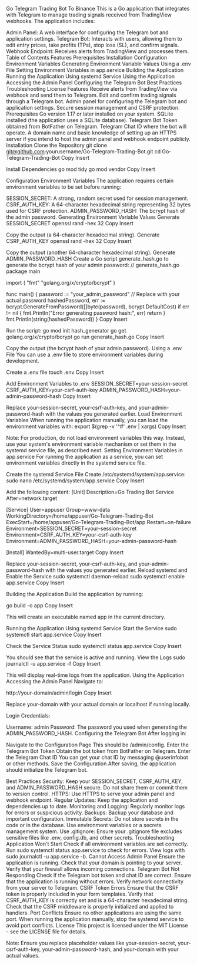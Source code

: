 Go Telegram Trading Bot To Binance
This is a Go application that integrates with Telegram to manage trading signals received from TradingView webhooks. The application includes:

Admin Panel: A web interface for configuring the Telegram bot and application settings.
Telegram Bot: Interacts with users, allowing them to edit entry prices, take profits (TPs), stop loss (SL), and confirm signals.
Webhook Endpoint: Receives alerts from TradingView and processes them.
Table of Contents
Features
Prerequisites
Installation
Configuration
Environment Variables
Generating Environment Variable Values
Using a .env File
Setting Environment Variables in app.service
Building the Application
Running the Application
Using systemd Service
Using the Application
Accessing the Admin Panel
Configuring the Telegram Bot
Best Practices
Troubleshooting
License
Features
Receive alerts from TradingView via webhook and send them to Telegram.
Edit and confirm trading signals through a Telegram bot.
Admin panel for configuring the Telegram bot and application settings.
Secure session management and CSRF protection.
Prerequisites
Go version 1.17 or later installed on your system.
SQLite installed (the application uses a SQLite database).
Telegram Bot Token obtained from BotFather on Telegram.
Telegram Chat ID where the bot will operate.
A domain name and basic knowledge of setting up an HTTPS server if you intend to host the admin panel and webhook endpoint publicly.
Installation
Clone the Repository
git clone git@github.com:yourusername/Go-Telegram-Trading-Bot.git
cd Go-Telegram-Trading-Bot
Copy
Insert

Install Dependencies
go mod tidy
go mod vendor
Copy
Insert

Configuration
Environment Variables
The application requires certain environment variables to be set before running:

SESSION_SECRET: A strong, random secret used for session management.
CSRF_AUTH_KEY: A 64-character hexadecimal string representing 32 bytes used for CSRF protection.
ADMIN_PASSWORD_HASH: The bcrypt hash of the admin password.
Generating Environment Variable Values
Generate SESSION_SECRET
openssl rand -hex 32
Copy
Insert

Copy the output (a 64-character hexadecimal string).
Generate CSRF_AUTH_KEY
openssl rand -hex 32
Copy
Insert

Copy the output (another 64-character hexadecimal string).
Generate ADMIN_PASSWORD_HASH Create a Go script generate_hash.go to generate the bcrypt hash of your admin password:
// generate_hash.go
package main

import (
    "fmt"
    "golang.org/x/crypto/bcrypt"
)

func main() {
    password := "your_admin_password" // Replace with your actual password
    hashedPassword, err := bcrypt.GenerateFromPassword([]byte(password), bcrypt.DefaultCost)
    if err != nil {
        fmt.Println("Error generating password hash:", err)
        return
    }
    fmt.Println(string(hashedPassword))
}
Copy
Insert

Run the script:
go mod init hash_generator
go get golang.org/x/crypto/bcrypt
go run generate_hash.go
Copy
Insert

Copy the output (the bcrypt hash of your admin password).
Using a .env File
You can use a .env file to store environment variables during development.

Create a .env file
touch .env
Copy
Insert

Add Environment Variables to .env
SESSION_SECRET=your-session-secret
CSRF_AUTH_KEY=your-csrf-auth-key
ADMIN_PASSWORD_HASH=your-admin-password-hash
Copy
Insert

Replace your-session-secret, your-csrf-auth-key, and your-admin-password-hash with the values you generated earlier.
Load Environment Variables When running the application manually, you can load the environment variables with:
export $(grep -v '^#' .env | xargs)
Copy
Insert

Note: For production, do not load environment variables this way. Instead, use your system's environment variable mechanism or set them in the systemd service file, as described next.
Setting Environment Variables in app.service
For running the application as a service, you can set environment variables directly in the systemd service file.

Create the systemd Service File Create /etc/systemd/system/app.service:
sudo nano /etc/systemd/system/app.service
Copy
Insert

Add the following content:
[Unit]
Description=Go Trading Bot Service
After=network.target

[Service]
User=appuser
Group=www-data
WorkingDirectory=/home/appuser/Go-Telegram-Trading-Bot
ExecStart=/home/appuser/Go-Telegram-Trading-Bot/app
Restart=on-failure
Environment=SESSION_SECRET=your-session-secret
Environment=CSRF_AUTH_KEY=your-csrf-auth-key
Environment=ADMIN_PASSWORD_HASH=your-admin-password-hash

[Install]
WantedBy=multi-user.target
Copy
Insert

Replace your-session-secret, your-csrf-auth-key, and your-admin-password-hash with the values you generated earlier.
Reload systemd and Enable the Service
sudo systemctl daemon-reload
sudo systemctl enable app.service
Copy
Insert

Building the Application
Build the application by running:

go build -o app
Copy
Insert

This will create an executable named app in the current directory.

Running the Application
Using systemd Service
Start the Service
sudo systemctl start app.service
Copy
Insert

Check the Service Status
sudo systemctl status app.service
Copy
Insert

You should see that the service is active and running.
View the Logs
sudo journalctl -u app.service -f
Copy
Insert

This will display real-time logs from the application.
Using the Application
Accessing the Admin Panel
Navigate to:

http://your-domain/admin/login
Copy
Insert

Replace your-domain with your actual domain or localhost if running locally.

Login Credentials:

Username: admin
Password: The password you used when generating the ADMIN_PASSWORD_HASH.
Configuring the Telegram Bot
After logging in:

Navigate to the Configuration Page This should be /admin/config.
Enter the Telegram Bot Token Obtain the bot token from BotFather on Telegram.
Enter the Telegram Chat ID You can get your chat ID by messaging @userinfobot or other methods.
Save the Configuration
After saving, the application should initialize the Telegram bot.

Best Practices
Security: Keep your SESSION_SECRET, CSRF_AUTH_KEY, and ADMIN_PASSWORD_HASH secure. Do not share them or commit them to version control.
HTTPS: Use HTTPS to serve your admin panel and webhook endpoint.
Regular Updates: Keep the application and dependencies up to date.
Monitoring and Logging: Regularly monitor logs for errors or suspicious activity.
Backups: Backup your database and important configuration.
Immutable Secrets: Do not store secrets in the code or in the database. Use environment variables or a secrets management system.
Use .gitignore: Ensure your .gitignore file excludes sensitive files like .env, config.db, and other secrets.
Troubleshooting
Application Won't Start
Check if all environment variables are set correctly.
Run sudo systemctl status app.service to check for errors.
View logs with sudo journalctl -u app.service -b.
Cannot Access Admin Panel
Ensure the application is running.
Check that your domain is pointing to your server.
Verify that your firewall allows incoming connections.
Telegram Bot Not Responding
Check if the Telegram bot token and chat ID are correct.
Ensure that the application is running without errors.
Verify network connectivity from your server to Telegram.
CSRF Token Errors
Ensure that the CSRF token is properly included in your form templates.
Verify that CSRF_AUTH_KEY is correctly set and is a 64-character hexadecimal string.
Check that the CSRF middleware is properly initialized and applied to handlers.
Port Conflicts
Ensure no other applications are using the same port.
When running the application manually, stop the systemd service to avoid port conflicts.
License
This project is licensed under the MIT License - see the LICENSE file for details.

Note: Ensure you replace placeholder values like your-session-secret, your-csrf-auth-key, your-admin-password-hash, and your-domain with your actual values.
